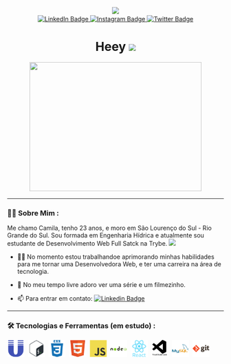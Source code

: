 <div id="header" align="center">
  <img src="https://media.giphy.com/media/M9gbBd9nbDrOTu1Mqx/giphy.gif" width="100"/>
</div>

<div id="badges" align="center">
  <a href="https://www.linkedin.com/in/camila-wolter-cardoso-bb3686159/">
    <img src="https://img.shields.io/badge/LinkedIn-blue?style=for-the-badge&logo=linkedin&logoColor=white" alt="LinkedIn Badge"/>
  </a>
  <a href="https://www.instagram.com/camila_wolter/">
    <img src="https://img.shields.io/badge/Instagram-ff69b4?style=for-the-badge&logo=instagram&logoColor=white" alt="Instagram Badge"/>
  </a>
  <a href="https://twitter.com/iCamisss" align="center">
    <img src="https://img.shields.io/badge/Twitter-blue?style=for-the-badge&logo=twitter&logoColor=white" alt="Twitter Badge"/>
  </a>
</div>


<h1 align="center">
  Heey
  <img src="https://media.giphy.com/media/hvRJCLFzcasrR4ia7z/giphy.gif" width="30px"/>
</h1>

<div align="center">
  <img src="https://media.giphy.com/media/k0ijJhqrUP4T2EvmJ1/giphy.gif" width="400" height="300"/>
</div>

---

### :woman_technologist: Sobre Mim :
  Me chamo Camila, tenho 23 anos, e moro em São Lourenço do Sul - Rio Grande do Sul. Sou formada em Engenharia Hídrica e atualmente sou estudante de Desenvolvimento Web Full Satck na Trybe. <img src="https://media.giphy.com/media/WUlplcMpOCEmTGBtBW/giphy.gif" width="30"> 
- 👩‍🎓 No momento estou trabalhandoe aprimorando minhas habilidades para me tornar uma Desenvolvedora Web, e ter uma carreira na área de tecnologia.

- 🍿 No meu tempo livre adoro ver uma série e um filmezinho. 

- :mailbox: Para entrar em contato: [![Linkedin Badge](https://img.shields.io/badge/-Aqui-blue?style=flat&logo=Linkedin&logoColor=white)](https://www.linkedin.com/in/camila-wolter-cardoso-bb3686159/)

---

### :hammer_and_wrench: Tecnologias e Ferramentas (em estudo) :
<div>
  <img src="https://github.com/devicons/devicon/blob/master/icons/unix/unix-original.svg" title="Unix" alt="Unix" width="40" height="40"/>&nbsp;
  <img src="https://github.com/devicons/devicon/blob/master/icons/bash/bash-original.svg" title="Bash" alt="Bash" width="40" height="40"/>&nbsp;
  <img src="https://github.com/devicons/devicon/blob/master/icons/css3/css3-plain-wordmark.svg"  title="CSS3" alt="CSS" width="40" height="40"/>&nbsp;
  <img src="https://github.com/devicons/devicon/blob/master/icons/html5/html5-original.svg" title="HTML5" alt="HTML" width="40" height="40"/>&nbsp;
  <img src="https://github.com/devicons/devicon/blob/master/icons/javascript/javascript-original.svg" title="JavaScript" alt="JavaScript" width="40" height="40"/>&nbsp;
  <img src="https://github.com/devicons/devicon/blob/master/icons/nodejs/nodejs-original-wordmark.svg" title="NodeJS" alt="NodeJS" width="40" height="40"/>&nbsp;
  <img src="https://github.com/devicons/devicon/blob/master/icons/react/react-original-wordmark.svg" title="React" alt="React" width="40" height="40"/>&nbsp;
  <img src="https://github.com/devicons/devicon/blob/master/icons/vscode/vscode-plain-wordmark.svg" title="Vscode" alt="Vscode" width="40" height="40"/>&nbsp;
   <img src="https://github.com/devicons/devicon/blob/master/icons/mysql/mysql-original-wordmark.svg" title="MySQL"  alt="MySQL" width="40" height="40"/>&nbsp;
  <img src="https://github.com/devicons/devicon/blob/master/icons/git/git-original-wordmark.svg" title="Git" **alt="Git" width="40" height="40"/>
</div>

<!--
**camilawolter/camilawolter** is a ✨ _special_ ✨ repository because its `README.md` (this file) appears on your GitHub profile.

Here are some ideas to get you started:

- 🔭 I’m currently working on ...
- 🌱 I’m currently learning ...
- 👯 I’m looking to collaborate on ...
- 🤔 I’m looking for help with ...
- 💬 Ask me about ...
- 📫 How to reach me: ...
- 😄 Pronouns: ...
- ⚡ Fun fact: ...
-->
